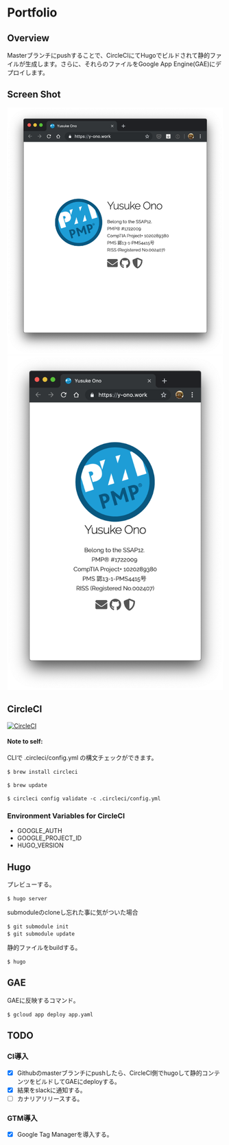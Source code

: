 # Portfolio

## Overview

Masterブランチにpushすることで、CircleCIにてHugoでビルドされて静的ファイルが生成します。さらに、それらのファイルをGoogle App Engine(GAE)にデプロイします。

## Screen Shot

![PC](https://raw.githubusercontent.com/YusukeOno/Portfolio/f2c46ca6b4918d114619d3f2a04beb4e53ab80b7/pc_imge.png "PCサイト")
![SP](https://raw.githubusercontent.com/YusukeOno/Portfolio/f2c46ca6b4918d114619d3f2a04beb4e53ab80b7/sp_image.png "SPサイト")

## CircleCI

[![CircleCI](https://circleci.com/gh/YusukeOno/Portfolio/tree/master.svg?style=svg)](https://circleci.com/gh/YusukeOno/Portfolio/tree/master)

#### Note to self:

CLIで .circleci/config.yml の構文チェックができます。

`$ brew install circleci`

`$ brew update`

`$ circleci config validate -c .circleci/config.yml`

### Environment Variables for CircleCI

- GOOGLE_AUTH
- GOOGLE_PROJECT_ID
- HUGO_VERSION

## Hugo

プレビューする。

`$ hugo server`

submoduleのcloneし忘れた事に気がついた場合

`$ git submodule init`  
`$ git submodule update`

静的ファイルをbuildする。

`$ hugo`

## GAE

GAEに反映するコマンド。

`$ gcloud app deploy app.yaml`

## TODO

### CI導入

- [x] Githubのmasterブランチにpushしたら、CircleCI側でhugoして静的コンテンツをビルドしてGAEにdeployする。
- [x] 結果をslackに通知する。
- [ ] カナリアリリースする。

### GTM導入

- [x] Google Tag Managerを導入する。
